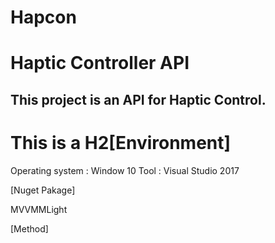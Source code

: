 # Hapcon
Haptic Controller API
=====================

This project is an API for Haptic Control.
------------------------------------------
# This is a H2[Environment]

  Operating system :  Window 10
  Tool : Visual Studio 2017
  
[Nuget Pakage]

   MVVMMLight
   
[Method]
